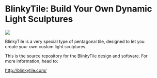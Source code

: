BlinkyTile: Build Your Own Dynamic Light Sculptures
==========

<img src="http://farm4.staticflickr.com/3895/14394450457_80aebd5e9a_z.jpg" />

BlinkyTile is a very special type of pentagonal tile, designed to let you create your own custom light sculptures.

This is the source repository for the BlinkyTile design and software. For more information, head to:

http://blinkytile.com/
